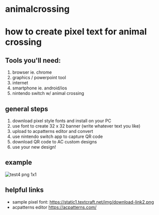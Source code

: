 # animalcrossing

# how to create pixel text for animal crossing

## Tools you'll need:
1. browser ie. chrome
2. graphics / powerpoint tool
3. internet
4. smartphone ie. android/ios
5. nintendo switch w/ animal crossing

## general steps
1. download pixel style fonts and install on your PC
2. use font to create 32 x 32 banner (write whatever text you like)
3. upload to acpatterns editor and convert
4. use nintendo switch app to capture QR code 
5. download QR code to AC custom designs
6. use your new design! 

## example 
![test4 png 1x1](https://user-images.githubusercontent.com/9988006/84616436-8f75a700-aefe-11ea-9fc4-36c970e64d0f.png)

## helpful links
* sample pixel font: https://static1.textcraft.net/img/download-link2.png
* acpatterns editor https://acpatterns.com/
